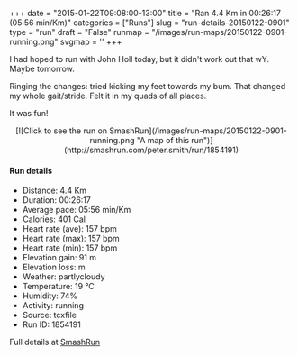 +++
date = "2015-01-22T09:08:00-13:00"
title = "Ran 4.4 Km in 00:26:17 (05:56 min/Km)"
categories = ["Runs"]
slug = "run-details-20150122-0901"
type = "run"
draft = "False"
runmap = "/images/run-maps/20150122-0901-running.png"
svgmap = '<polyline points="69 6, 70 0, 63 1, 52 5, 51 5, 42 14, 38 32, 33 46, 19 87, 17 92, 25 94, 54 100, 61 79, 62 76, 69 77, 76 61, 72 53, 82 38, 81 33, 75 28, 76 20">'
+++

I had hoped to run with John Holl today, but it didn't work out that wY. Maybe tomorrow. 

Ringing the changes: tried kicking my feet towards my bum. That changed my whole gait/stride. Felt it in my quads of all places. 

It was fun!



<!--more-->

<center>
[![Click to see the run on SmashRun](/images/run-maps/20150122-0901-running.png "A map of this run")](http://smashrun.com/peter.smith/run/1854191)
</center>

#### Run details

* Distance: 4.4 Km
* Duration: 00:26:17
* Average pace: 05:56 min/Km
* Calories: 401 Cal
* Heart rate (ave): 157 bpm
* Heart rate (max): 157 bpm
* Heart rate (min): 157 bpm
* Elevation gain: 91 m
* Elevation loss:  m
* Weather: partlycloudy
* Temperature: 19 &deg;C
* Humidity: 74%
* Activity: running
* Source: tcxfile
* Run ID: 1854191

Full details at [SmashRun](http://smashrun.com/peter.smith/run/1854191)